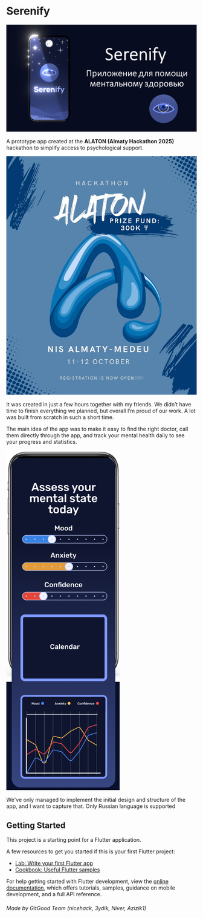# Serenify

![presentation.png](assets/presentation.png)

A prototype app created at the **ALATON (Almaty Hackathon 2025)** hackathon to simplify access to psychological support.

![alaton_hackathon_logo](assets/alaton_hackathon_logo.jpg)

It was created in just a few hours together with my friends. We didn’t have time to finish everything we planned, but overall I’m proud of our work. A lot was built from scratch in such a short time.

The main idea of the app was to make it easy to find the right doctor, call them directly through the app, and track your mental health daily to see your progress and statistics.

![mental_state_demo.png](assets/mental_state_demo.png)

We've only managed to implement the initial design and structure of the app, and I want to capture that. Only Russian language is supported

## Getting Started

This project is a starting point for a Flutter application.

A few resources to get you started if this is your first Flutter project:

- [Lab: Write your first Flutter app](https://docs.flutter.dev/get-started/codelab)
- [Cookbook: Useful Flutter samples](https://docs.flutter.dev/cookbook)

For help getting started with Flutter development, view the
[online documentation](https://docs.flutter.dev/), which offers tutorials,
samples, guidance on mobile development, and a full API reference.

###### Made by GitGood Team (nicehack, 3ydik,  Niver, Azizik1)